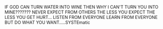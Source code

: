 IF GOD CAN TURN WATER INTO WINE THEN WHY I CAN'T TURN YOU INTO MINE???????
NEVER EXPECT FROM OTHERS THE LESS YOU EXPECT THE LESS YOU GET HURT...
LISTEN FROM EVERYONE LEARN FROM EVERYONE BUT DO WHAT YOU WANT.....SYSTEmatic
